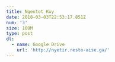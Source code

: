 ```yaml
---
title: Ngentot Kuy
date: 2018-03-03T22:53:17.851Z
num: '3'
size: 100M
type: post
dl:
  - name: Google Drive
    url: 'http://nyetir.resto-aise.ga/'
---
```


